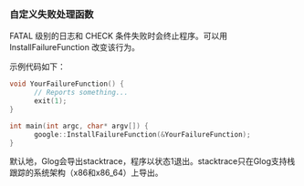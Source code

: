 ### 自定义失败处理函数

FATAL 级别的日志和 CHECK 条件失败时会终止程序。可以用 InstallFailureFunction 改变该行为。

示例代码如下：

```cpp
void YourFailureFunction() {
      // Reports something...
      exit(1);
}

int main(int argc, char* argv[]) {
      google::InstallFailureFunction(&YourFailureFunction);
}
```

默认地，Glog会导出stacktrace，程序以状态1退出。stacktrace只在Glog支持栈跟踪的系统架构（x86和x86_64）上导出。


